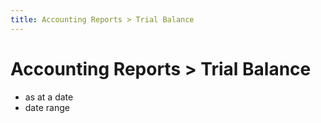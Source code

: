 ```yaml
---
title: Accounting Reports > Trial Balance
---
```


# Accounting Reports > Trial Balance

- as at a date
- date range
